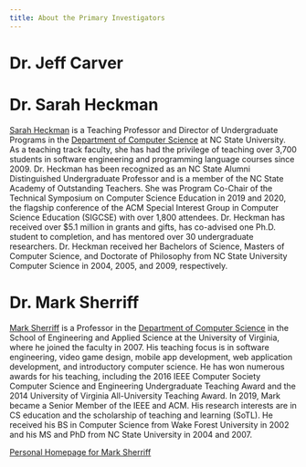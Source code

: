 ```yaml
---
title: About the Primary Investigators
---
```


# Dr. Jeff Carver

# Dr. Sarah Heckman

[Sarah Heckman](https://people.engr.ncsu.edu/sesmith5/) is a Teaching Professor and Director of Undergraduate Programs in the [Department of Computer Science](https://www.csc.ncsu.edu) at NC State University.  As a teaching track faculty, she has had the privilege of teaching over 3,700 students in software engineering and programming language courses since 2009. Dr. Heckman has been recognized as an NC State Alumni Distinguished Undergraduate Professor and is a member of the NC State Academy of Outstanding Teachers.  She was Program Co-Chair of the Technical Symposium on Computer Science Education in 2019 and 2020, the flagship conference of the ACM Special Interest Group in Computer Science Education (SIGCSE) with over 1,800 attendees. Dr. Heckman has received over $5.1 million in grants and gifts, has co-advised one Ph.D. student to completion, and has mentored over 30 undergraduate researchers.  Dr. Heckman received her Bachelors of Science, Masters of Computer Science, and Doctorate of Philosophy from NC State University Computer Science in 2004, 2005, and 2009, respectively.

# Dr. Mark Sherriff

[Mark Sherriff](https://engineering.virginia.edu/faculty/mark-sherriff) is a Professor in the [Department of Computer Science](https://engineering.virginia.edu/departments/computer-science) in the School of Engineering and Applied Science at the University of Virginia, where he joined the faculty in 2007. His teaching focus is in software engineering, video game design, mobile app development, web application development, and introductory computer science. He has won numerous awards for his teaching, including the 2016 IEEE Computer Society Computer Science and Engineering Undergraduate Teaching Award and the 2014 University of Virginia All-University Teaching Award. In 2019, Mark became a Senior Member of the IEEE and ACM. His research interests are in CS education and the scholarship of teaching and learning (SoTL). He received his BS in Computer Science from Wake Forest University in 2002 and his MS and PhD from NC State University in 2004 and 2007. 

[Personal Homepage for Mark Sherriff](http://marksherriff.com)